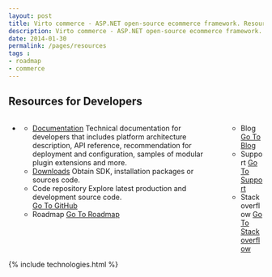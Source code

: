 ```yaml
---
layout: post
title: Virto commerce - ASP.NET open-source ecommerce framework. Resources
description: Virto commerce - ASP.NET open-source ecommerce framework. Resources
date: 2014-01-30
permalink: /pages/resources
tags : 
- roadmap
- commerce
---
```

<article role="main" class="main">
	<!-- Roadmap -->
	<div class="roadmap __responsive">
		<h1 class="head-title">Resources for Developers</h1>
		<ul class="list">
			<li class="list-item">
				<div class="columns">
					<div class="column">
						<div class="block">
							<ul class="list">
								<li>
									<span class="title"><a href="http://docs.virtocommerce.com/" target="_blank" rel="nofollow">Documentation</a></span>
									<span class="descr">Technical documentation for developers that includes platform architecture description, API reference, recommendation for
deployment and configuration, samples of modular plugin extensions and more.</span>
								</li>
								<li>
									<span class="title"><a href="/try-now-download">Downloads</a></span>
									<span class="descr">Obtain SDK, installation packages or sources code.
								</li>
								<li>
									<span class="title">Code repository</span>
									<span class="descr">Explore latest production and development source code. <br><a href="https://github.com/VirtoCommerce/vc-community/" target="_blank" rel="nofollow">Go To GitHub</a></span>
								</li>
								<li>
									<span class="title">Roadmap</span>
									<span class="descr"><a href="/roadmap">Go To Roadmap</a></span>
								</li>
							</ul>
						</div>
					</div>
					<div class="column">
						<div class="block">
							<ul class="list">
								<li>
									<span class="title">Blog</span>
									<span class="descr"><a href="http://blog.virtocommerce.com/" target="_blank" rel="nofollow">Go To Blog</a></span>
								</li>
								<li>
									<span class="title">Support</span>
									<span class="descr"><a href="http://help.virtocommerce.com/support/home" target="_blank" rel="nofollow">Go To Support</a></span>
								</li>
								<li>
									<span class="title">Stackoverflow</span>
									<span class="descr"><a href="http://stackoverflow.com/questions/tagged/virtocommerce" target="_blank" rel="nofollow">Go To Stackoverflow</a></span>
								</li>
							</ul>
						</div>
					</div>
				</div>
			</li>
		</ul>
	</div>
	{% include technologies.html %}
</article>
